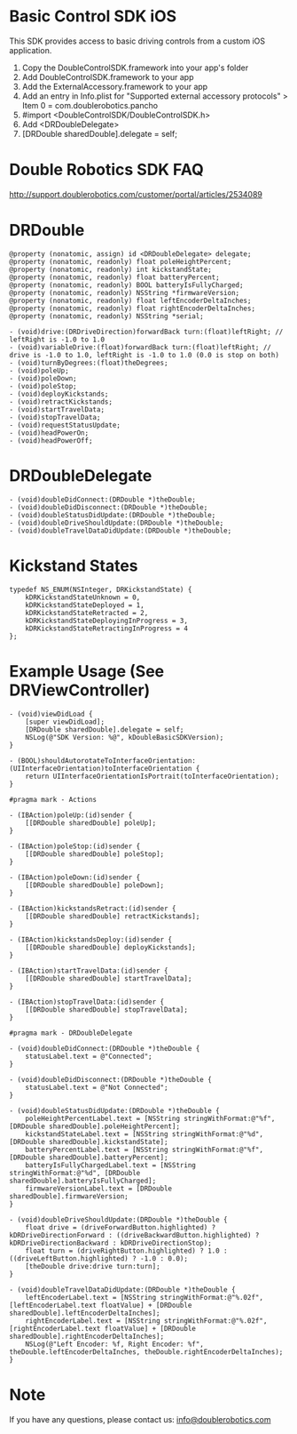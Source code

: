 Basic Control SDK iOS
=====================

This SDK provides access to basic driving controls from a custom iOS application.

1. Copy the DoubleControlSDK.framework into your app's folder
2. Add DoubleControlSDK.framework to your app
3. Add the ExternalAccessory.framework to your app
4. Add an entry in Info.plist for "Supported external accessory protocols" > Item 0 = com.doublerobotics.pancho
5. #import &lt;DoubleControlSDK/DoubleControlSDK.h&gt;
6. Add &lt;DRDoubleDelegate&gt;
7. [DRDouble sharedDouble].delegate = self;

Double Robotics SDK FAQ
=======================
http://support.doublerobotics.com/customer/portal/articles/2534089

DRDouble
========
```
@property (nonatomic, assign) id <DRDoubleDelegate> delegate;
@property (nonatomic, readonly) float poleHeightPercent;
@property (nonatomic, readonly) int kickstandState;
@property (nonatomic, readonly) float batteryPercent;
@property (nonatomic, readonly) BOOL batteryIsFullyCharged;
@property (nonatomic, readonly) NSString *firmwareVersion;
@property (nonatomic, readonly) float leftEncoderDeltaInches;
@property (nonatomic, readonly) float rightEncoderDeltaInches;
@property (nonatomic, readonly) NSString *serial;

- (void)drive:(DRDriveDirection)forwardBack turn:(float)leftRight; // leftRight is -1.0 to 1.0
- (void)variableDrive:(float)forwardBack turn:(float)leftRight; // drive is -1.0 to 1.0, leftRight is -1.0 to 1.0 (0.0 is stop on both)
- (void)turnByDegrees:(float)theDegrees;
- (void)poleUp;
- (void)poleDown;
- (void)poleStop;
- (void)deployKickstands;
- (void)retractKickstands;
- (void)startTravelData;
- (void)stopTravelData;
- (void)requestStatusUpdate;
- (void)headPowerOn;
- (void)headPowerOff;
```

DRDoubleDelegate
================
```
- (void)doubleDidConnect:(DRDouble *)theDouble;
- (void)doubleDidDisconnect:(DRDouble *)theDouble;
- (void)doubleStatusDidUpdate:(DRDouble *)theDouble;
- (void)doubleDriveShouldUpdate:(DRDouble *)theDouble;
- (void)doubleTravelDataDidUpdate:(DRDouble *)theDouble;
```

Kickstand States
================
```
typedef NS_ENUM(NSInteger, DRKickstandState) {
    kDRKickstandStateUnknown = 0,
    kDRKickstandStateDeployed = 1,
    kDRKickstandStateRetracted = 2,
    kDRKickstandStateDeployingInProgress = 3,
    kDRKickstandStateRetractingInProgress = 4
};
```

Example Usage (See DRViewController)
====================================
```
- (void)viewDidLoad {
	[super viewDidLoad];
	[DRDouble sharedDouble].delegate = self;
	NSLog(@"SDK Version: %@", kDoubleBasicSDKVersion);
}

- (BOOL)shouldAutorotateToInterfaceOrientation:(UIInterfaceOrientation)toInterfaceOrientation {
	return UIInterfaceOrientationIsPortrait(toInterfaceOrientation);
}

#pragma mark - Actions

- (IBAction)poleUp:(id)sender {
	[[DRDouble sharedDouble] poleUp];
}

- (IBAction)poleStop:(id)sender {
	[[DRDouble sharedDouble] poleStop];
}

- (IBAction)poleDown:(id)sender {
	[[DRDouble sharedDouble] poleDown];
}

- (IBAction)kickstandsRetract:(id)sender {
	[[DRDouble sharedDouble] retractKickstands];
}

- (IBAction)kickstandsDeploy:(id)sender {
	[[DRDouble sharedDouble] deployKickstands];
}

- (IBAction)startTravelData:(id)sender {
	[[DRDouble sharedDouble] startTravelData];
}

- (IBAction)stopTravelData:(id)sender {
	[[DRDouble sharedDouble] stopTravelData];
}

#pragma mark - DRDoubleDelegate

- (void)doubleDidConnect:(DRDouble *)theDouble {
	statusLabel.text = @"Connected";
}

- (void)doubleDidDisconnect:(DRDouble *)theDouble {
	statusLabel.text = @"Not Connected";
}

- (void)doubleStatusDidUpdate:(DRDouble *)theDouble {
	poleHeightPercentLabel.text = [NSString stringWithFormat:@"%f", [DRDouble sharedDouble].poleHeightPercent];
	kickstandStateLabel.text = [NSString stringWithFormat:@"%d", [DRDouble sharedDouble].kickstandState];
	batteryPercentLabel.text = [NSString stringWithFormat:@"%f", [DRDouble sharedDouble].batteryPercent];
	batteryIsFullyChargedLabel.text = [NSString stringWithFormat:@"%d", [DRDouble sharedDouble].batteryIsFullyCharged];
	firmwareVersionLabel.text = [DRDouble sharedDouble].firmwareVersion;
}

- (void)doubleDriveShouldUpdate:(DRDouble *)theDouble {
	float drive = (driveForwardButton.highlighted) ? kDRDriveDirectionForward : ((driveBackwardButton.highlighted) ? kDRDriveDirectionBackward : kDRDriveDirectionStop);
	float turn = (driveRightButton.highlighted) ? 1.0 : ((driveLeftButton.highlighted) ? -1.0 : 0.0);
	[theDouble drive:drive turn:turn];
}

- (void)doubleTravelDataDidUpdate:(DRDouble *)theDouble {
	leftEncoderLabel.text = [NSString stringWithFormat:@"%.02f", [leftEncoderLabel.text floatValue] + [DRDouble sharedDouble].leftEncoderDeltaInches];
	rightEncoderLabel.text = [NSString stringWithFormat:@"%.02f", [rightEncoderLabel.text floatValue] + [DRDouble sharedDouble].rightEncoderDeltaInches];
	NSLog(@"Left Encoder: %f, Right Encoder: %f", theDouble.leftEncoderDeltaInches, theDouble.rightEncoderDeltaInches);
}
```

Note
====
If you have any questions, please contact us: info@doublerobotics.com
